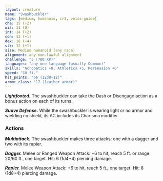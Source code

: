 ```yaml
---
layout: creature
name: "Swashbuckler"
tags: [medium, humanoid, cr3, volos-guide]
cha: 15 (+2)
wis: 11 (0)
int: 14 (+2)
con: 12 (+1)
dex: 18 (+4)
str: 12 (+1)
size: Medium humanoid (any race)
alignment: any non-lawful alignment
challenge: "3 (700 XP)"
languages: "any one language (usually Common)"
skills: "Acrobatics +8, Athletics +5, Persuasion +6"
speed: "30 ft."
hit_points: "66 (12d8+12)"
armor_class: "17 (leather armor)"
---
```


***Lightfooted.*** The swashbuckler can take the Dash or Disengage action as a bonus action on each of its turns.

***Suave Defense.*** While the swashbuckler is wearing light or no armor and wielding no shield, its AC includes its Charisma modifier.

### Actions

***Multiattack.*** The swashbuckler makes three attacks: one with a dagger and two with its rapier.

***Dagger.*** Melee or Ranged Weapon Attack: +6 to hit, reach 5 ft. or range 20/60 ft., one target. Hit: 6 (1d4+4) piercing damage.

***Rapier.*** Melee Weapon Attack: +6 to hit, reach 5 ft., one target. Hit: 8 (1d8+4) piercing damage.